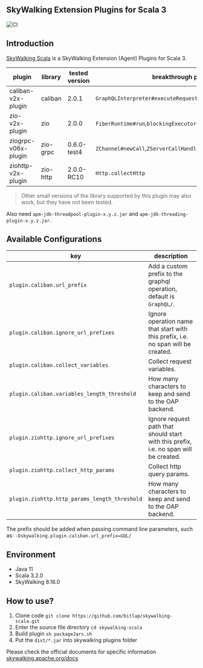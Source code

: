 SkyWalking Extension Plugins for Scala 3
---

![CI][Badge-CI]


[Badge-CI]: https://github.com/bitlap/skywalking-scala/actions/workflows/ScalaCI.yml/badge.svg

## Introduction

[SkyWalking Scala](https://github.com/bitlap/skywalking-scala) is a SkyWalking Extension (Agent) Plugins for Scala 3.


| plugin              | library  | tested version | breakthrough points                                             |
|---------------------|----------|----------------|-----------------------------------------------------------------|
| caliban-v2x-plugin  | caliban  | 2.0.1          | `GraphQLInterpreter#executeRequest`                             |
| zio-v2x-plugin      | zio      | 2.0.0          | `FiberRuntime#run`,`blockingExecutor#submit`                    |
| ziogrpc-v06x-plugin | zio-grpc | 0.6.0-test4    | `ZChannel#newCall`,`ZServerCallHandler#startCall`,`ZServerCall` |
| ziohttp-v2x-plugin  | zio-http | 2.0.0-RC10     | `Http.collectHttp`                                              |

> Other small versions of the library supported by this plugin may also work, but they have not been tested.

Also need `apm-jdk-threadpool-plugin-x.y.z.jar` and `apm-jdk-threading-plugin-x.y.z.jar`.

## Available Configurations
| key                                           | description                                                                           |
|-----------------------------------------------|---------------------------------------------------------------------------------------|
| `plugin.caliban.url_prefix`                   | Add a custom prefix to the graphql operation, default is `GraphQL/`.                  |
| `plugin.caliban.ignore_url_prefixes`          | Ignore operation name that start with this prefix, i.e. no span will be created.      |
| `plugin.caliban.collect_variables`            | Collect request variables.                                                            |
| `plugin.caliban.variables_length_threshold`   | How many characters to keep and send to the OAP backend.                              |
| `plugin.ziohttp.ignore_url_prefixes`          | Ignore request path that should start with this prefix, i.e. no span will be created. |
| `plugin.ziohttp.collect_http_params`          | Collect http query params.                                                            |
| `plugin.ziohttp.http_params_length_threshold` | How many characters to keep and send to the OAP backend.                              |

The prefix should be added when passing command line parameters, such as: `-Dskywalking.plugin.caliban.url_prefix=GQL/`

## Environment

- Java 11
- Scala 3.2.0
- SkyWalking 8.16.0

## How to use?

1. Clone code `git clone https://github.com/bitlap/skywalking-scala.git`
2. Enter the source file directory `cd skywalking-scala`
3. Build plugin `sh packageJars.sh`
4. Put the `dist/*.jar` into skywalking plugins folder

Please check the official documents for specific information
[skywalking.apache.org/docs](https://skywalking.apache.org/docs/skywalking-java/v8.15.0/en/setup/service-agent/java-agent/readme/)